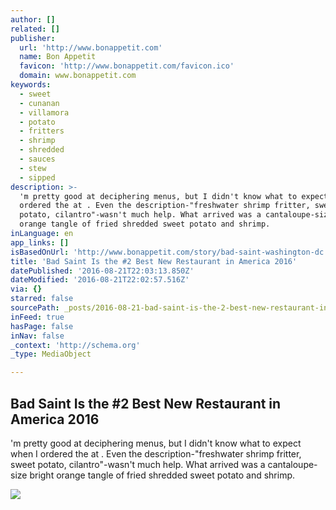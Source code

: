 ```yaml
---
author: []
related: []
publisher:
  url: 'http://www.bonappetit.com'
  name: Bon Appetit
  favicon: 'http://www.bonappetit.com/favicon.ico'
  domain: www.bonappetit.com
keywords:
  - sweet
  - cunanan
  - villamora
  - potato
  - fritters
  - shrimp
  - shredded
  - sauces
  - stew
  - sipped
description: >-
  'm pretty good at deciphering menus, but I didn't know what to expect when I
  ordered the at . Even the description-"freshwater shrimp fritter, sweet
  potato, cilantro"-wasn't much help. What arrived was a cantaloupe-size bright
  orange tangle of fried shredded sweet potato and shrimp.
inLanguage: en
app_links: []
isBasedOnUrl: 'http://www.bonappetit.com/story/bad-saint-washington-dc'
title: 'Bad Saint Is the #2 Best New Restaurant in America 2016'
datePublished: '2016-08-21T22:03:13.850Z'
dateModified: '2016-08-21T22:02:57.516Z'
via: {}
starred: false
sourcePath: _posts/2016-08-21-bad-saint-is-the-2-best-new-restaurant-in-america-2016.md
inFeed: true
hasPage: false
inNav: false
_context: 'http://schema.org'
_type: MediaObject

---
```

<article style=""><h1>Bad Saint Is the #2 Best New Restaurant in America 2016</h1><p>'m pretty good at deciphering menus, but I didn't know what to expect when I ordered the at . Even the description-"freshwater shrimp fritter, sweet potato, cilantro"-wasn't much help. What arrived was a cantaloupe-size bright orange tangle of fried shredded sweet potato and shrimp.</p><img src="http://assets.bonappetit.com/photos/572b9d36b3452a277d3ec113/master/w_1200,c_limit/bad-saint-dc-restaurant-clams.jpg" /></article>